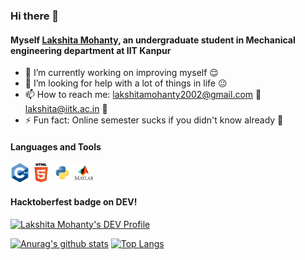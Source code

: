 ### Hi there 👋
#### Myself [Lakshita Mohanty](github.com/Lakshita2002), an undergraduate student in Mechanical engineering department at IIT Kanpur

- 🔭 I’m currently working on improving myself :relieved:
- 🤔 I’m looking for help with a lot of things in life :neutral_face:
- 📫 How to reach me: lakshitamohanty2002@gmail.com :email: lakshita@iitk.ac.in :e-mail:
- ⚡ Fun fact: Online semester sucks if you didn't know already :slightly_smiling_face:

#### Languages and Tools
<code><img height="30" src = "https://raw.githubusercontent.com/github/explore/80688e429a7d4ef2fca1e82350fe8e3517d3494d/topics/cpp/cpp.png"></code>
<code><img height="30" src = "https://raw.githubusercontent.com/github/explore/80688e429a7d4ef2fca1e82350fe8e3517d3494d/topics/html/html.png"></code>
<code><img height="30" src = "https://raw.githubusercontent.com/github/explore/80688e429a7d4ef2fca1e82350fe8e3517d3494d/topics/python/python.png"></code>
<code><img height="30" src = "https://raw.githubusercontent.com/github/explore/80688e429a7d4ef2fca1e82350fe8e3517d3494d/topics/matlab/matlab.png"></code>


#### Hacktoberfest badge on DEV!
<a href="https://dev.to/lakshita2002">
  <img src="https://d2fltix0v2e0sb.cloudfront.net/dev-badge.svg" alt="Lakshita Mohanty's DEV Profile" height="30" width="30">
</a>

[![Anurag's github stats](https://github-readme-stats.vercel.app/api?username=Lakshita2002&count_private=true&show_icons=true&theme=dark&include_all_commits=true&)](https://github.com/anuraghazra/github-readme-stats.vercel.app/api?username=Lakshita2002)
[![Top Langs](https://github-readme-stats.vercel.app/api/top-langs/?username=Lakshita2002&theme=dark)](https://github.com/anuraghazra/github-readme-stats.vercel.api/top-langs?username=Lakshita2002)
